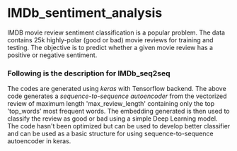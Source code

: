 # IMDb_sentiment_analysis
IMDB movie review sentiment classification is a popular problem. The data contains 25k highly-polar (good or bad) movie reviews for training and testing. The objective is to predict whether a given movie review has a positive or negative sentiment.

### Following is the description for IMDb_seq2seq
The codes are generated using *keras* with Tensorflow backend.
The above code generates a *sequence-to-sequence autoencoder* from the vectorized review of maximum length 'max_review_length' containing only the top 'top_words' most frequent words. The embedding generated is then used to classify the review as good or bad using a simple Deep Learning model.
The code hasn't been optimized but can be used to develop better classifier and can be used as a basic structure for using sequence-to-sequence autoencoder in keras.
